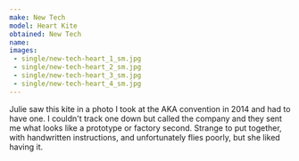```yaml
---
make: New Tech
model: Heart Kite
obtained: New Tech
name:
images:
 - single/new-tech-heart_1_sm.jpg
 - single/new-tech-heart_2_sm.jpg
 - single/new-tech-heart_3_sm.jpg
 - single/new-tech-heart_4_sm.jpg
---
```


Julie saw this kite in a photo I took at the AKA convention in 2014 and had to have one.
I couldn't track one down but called the company and they sent me what looks like a prototype or factory second.
Strange to put together, with handwritten instructions, and unfortunately flies poorly, but she liked having it.
